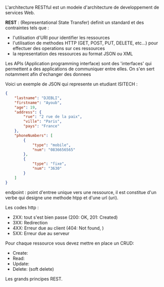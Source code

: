 L'architecture RESTful est un modele d'architecture de developpement de services Web.

**REST** : (Representational State Transfer)
definit un standard et des contraintes tels que :

- l'utilisation d'URI pour identifier les ressources
- l'utilisation de methodes HTTP (GET, POST, PUT, DELETE, etc...) pour effectuer des operations sur ces ressources
- la representation des ressources au format JSON ou XML

Les APIs (Application programming interface) sont des 'interfaces' qui permettent a des applications de communiquer entre elles. On s'en sert notamment afin d'echanger des donnees

Voici un exemple de JSON qui represente un etudiant ISITECH :

```JSON
{
    "lastname": "DJEBLI",
    "firstname": "Ayoub",
    "age": 19,
    "address": {
        "rue": "2 rue de la paix",
        "ville": "Paris",
        "pays": "France"
    },
    "phoneNumbers": [
        {
            "type": "mobile",
            "num": "0836656565"
        },
        {
            "type": "fixe",
            "num": "3630"
        }
    ]
}
```

endpoint : point d'entree unique vers une ressource, il est constitue d'un verbe qui designe une methode htpp et d'une url (uri).

Les codes http :

- 2XX: tout s'est bien passe (200: OK, 201: Created)
- 3XX: Redirection
- 4XX: Erreur due au client (404: Not found, )
- 5XX: Erreur due au serveur

Pour chaque ressource vous devez mettre en place un CRUD:

- Create:
- Read:
- Update:
- Delete: (soft delete)

Les grands principes REST.
